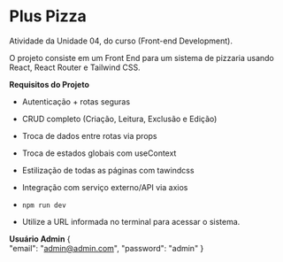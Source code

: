 
#  Plus Pizza

Atividade da Unidade 04, do curso (Front-end Development). 

O projeto consiste em um Front End para um sistema de pizzaria usando React, React Router e Tailwind CSS.

**Requisitos do Projeto**
- Autenticação + rotas seguras
- CRUD completo (Criação, Leitura, Exclusão e Edição)
- Troca de dados entre rotas via props
- Troca de estados globais com useContext
- Estilização de todas as páginas com tawindcss
- Integração com serviço externo/API via axios

- ``npm run dev``
- Utilize a URL informada no terminal para acessar o sistema. 

**Usuário Admin**
{    
    "email": "admin@admin.com",
    "password": "admin"
}
